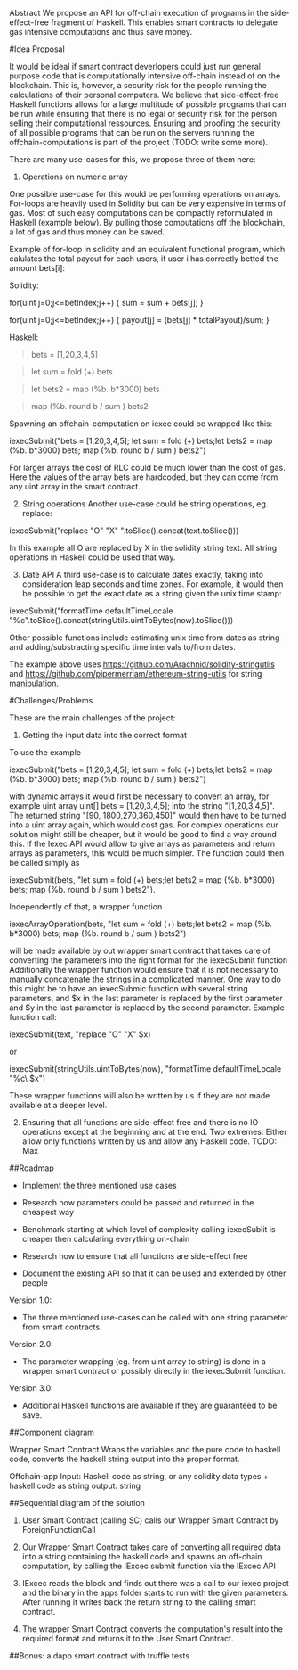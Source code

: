Abstract
We propose an API for off-chain execution of programs in the side-effect-free fragment of Haskell.
This enables smart contracts to delegate gas intensive computations and thus save money.

#Idea Proposal


It would be ideal if smart contract deverlopers could just run general purpose code that is computationally intensive off-chain instead of on the blockchain. This is, however, a security risk for the people running the calculations of their personal computers. We believe that side-effect-free Haskell functions allows for a large multitude of possible programs that can be run while ensuring that there is no legal or security risk for the person selling their computational ressources. Ensuring and proofing the security of all possible programs that can be run on the servers running the offchain-computations is part of the project (TODO: write some more).

There are many use-cases for this, we propose three of them here:
 
1) Operations on numeric array 

One possible use-case for this would be performing operations on arrays. For-loops are heavily used in Solidity but can be very expensive in terms of gas.
Most of such easy computations can be compactly reformulated in Haskell (example below). 
By pulling those computations off the blockchain, a lot of gas and thus money can be saved.

Example of for-loop in solidity and an equivalent functional program, which calulates the total payout for each users, if user i has correctly betted the amount bets[i]: 

Solidity:

for(uint j=0;j<=betIndex;j++) {
 sum = sum + bets[j];
}

for(uint j=0;j<=betIndex;j++) {
 payout[j] = (bets[j] * totalPayout)/sum;
}

Haskell: 

> bets = [1,20,3,4,5]

> let sum = fold (+) bets

> let bets2 = map (%b. b*3000) bets

> map (%b. round b / sum ) bets2

Spawning an offchain-computation on iexec could be wrapped like this:

iexecSubmit("bets = [1,20,3,4,5]; let sum = fold (+) bets;let bets2 = map (%b. b*3000) bets; map (%b. round b / sum ) bets2")

For larger arrays the cost of RLC could be much lower than the cost of gas. Here the values of the array bets are hardcoded, but they can come from any uint array in the smart contract.


2) String operations
Another use-case could be string operations, eg. replace:

iexecSubmit("replace \"O\" \"X\" ".toSlice().concat(text.toSlice()))

In this example all O are replaced by X in the solidity string text. All string operations in Haskell could be used that way.


3) Date API
A third use-case is to calculate dates exactly, taking into consideration leap seconds and time zones. For example, it would then be possible to get the exact date as a string given the unix time stamp:

iexecSubmit("formatTime defaultTimeLocale \"%c\".toSlice().concat(stringUtils.uintToBytes(now).toSlice()))

Other possible functions include estimating unix time from dates as string and adding/substracting specific time intervals to/from dates.

The example above uses https://github.com/Arachnid/solidity-stringutils and https://github.com/pipermerriam/ethereum-string-utils for string manipulation.


#Challenges/Problems

These are the main challenges of the project:

1) Getting the input data into the correct format

To use the example
 
iexecSubmit("bets = [1,20,3,4,5]; let sum = fold (+) bets;let bets2 = map (%b. b*3000) bets; map (%b. round b / sum ) bets2") 

with dynamic arrays it would first be necessary to convert an array, for example uint array uint[] bets  = [1,20,3,4,5]; into the string "[1,20,3,4,5]". The returned string "[90, 1800,270,360,450]" would then have to be turned into a uint array again, which would cost gas. 
For complex operations our solution might still be cheaper, but it would be good to find a way around this. If the Iexec API would allow to give arrays as parameters and return arrays as parameters, this would be much simpler.
The function could then be called simply as 

iexecSubmit(bets, "let sum = fold (+) bets;let bets2 = map (%b. b*3000) bets; map (%b. round b / sum ) bets2"). 

Independently of that, a wrapper function 

iexecArrayOperation(bets, "let sum = fold (+) bets;let bets2 = map (%b. b*3000) bets; map (%b. round b / sum ) bets2")

 will be made available by out wrapper smart contract that takes care of converting the parameters into the right format for the iexecSubmit function
Additionally the wrapper function would ensure that it is not necessary to manually concatenate the strings in a complicated manner. One way to do this might be to have an iexecSubmic function with several string parameters, and $x in the last parameter is replaced by the first parameter and $y in the last parameter is replaced by the second parameter. Example function call: 

iexecSubmit(text, "replace \"O\" \"X\" $x)

or 

iexecSubmit(stringUtils.uintToBytes(now), "formatTime defaultTimeLocale \"%c\ $x")

These wrapper functions will also be written by us if they are not made available at a deeper level.

2) Ensuring that all functions are side-effect free and there is no IO operations except at the beginning and at the end. 
Two extremes: Either allow only functions written by us and allow any Haskell code. TODO: Max



##Roadmap
 * Implement the three mentioned use cases

 * Research how parameters could be passed and returned in the cheapest way

 * Benchmark starting at which level of complexity calling iexecSublit is cheaper then calculating everything on-chain

 * Research how to ensure that all functions are side-effect free

 * Document the existing API so that it can be used and extended by other people


Version 1.0:
* The three mentioned use-cases can be called with one string parameter from smart contracts.

Version 2.0:
* The parameter wrapping (eg. from uint array to string) is done in a wrapper smart contract or possibly directly in the iexecSubmit function. 

Version 3.0:
* Additional Haskell functions are available if they are guaranteed to be save.


##Component diagram

Wrapper Smart Contract
Wraps the variables and the pure code to haskell code, converts the haskell string output into the proper format.

Offchain-app
Input: Haskell code as string, or any solidity data types + haskell code as string
output: string

##Sequential diagram of the solution

1. User Smart Contract (calling SC) calls our Wrapper Smart Contract by ForeignFunctionCall

2. Our Wrapper Smart Contract takes care of converting all required data into a string containing the haskell code and spawns an off-chain computation, by calling the IExcec submit function via the IExcec API


3. IExcec reads the block and finds out there was a call to our iexec project and the binary in the apps folder starts to run with the given parameters. After running it  writes back the return string to the calling smart contract.


4. The wrapper Smart Contract converts the computation's result into the required format and returns it to the User Smart Contract.

##Bonus: a dapp smart contract with truffle tests
 


